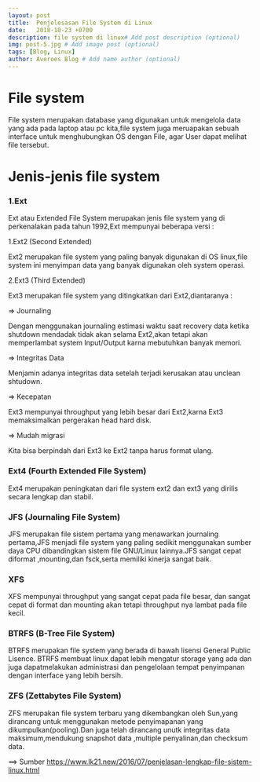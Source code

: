 ```yaml
---
layout: post
title:  Penjelesasan File System di Linux
date:   2018-10-23 +0700
description: file system di linux# Add post description (optional)
img: post-5.jpg # Add image post (optional)
tags: [Blog, Linux]
author: Averoes Blog # Add name author (optional)
---
```


# File system 

  File system merupakan database yang digunakan untuk mengelola data yang ada pada laptop atau pc kita,file system juga meruapakan sebuah interface untuk menghubungkan OS dengan File, agar User  dapat melihat file tersebut.

# Jenis-jenis file system 

###  1.Ext

Ext atau Extended File System merupakan jenis file system yang di perkenalakan pada tahun 1992,Ext mempunyai beberapa versi :

 1.Ext2 (Second Extended)

  Ext2 merupakan file system yang paling banyak digunakan di OS linux,file system ini menyimpan data yang banyak digunakan oleh system operasi.

 2.Ext3 (Third Extended)

  Ext3 merupakan file system yang ditingkatkan dari Ext2,diantaranya :

   => Journaling

   Dengan menggunakan journaling estimasi waktu saat recovery data ketika shutdown mendadak tidak akan selama Ext2,akan tetapi akan memperlambat system Input/Output karna mebutuhkan banyak memori.

   => Integritas Data

   Menjamin adanya integritas data setelah terjadi kerusakan atau unclean shtudown.

   => Kecepatan 

   Ext3 mempunyai throughput yang lebih besar dari Ext2,karna Ext3 memaksimalkan pergerakan head hard disk.

   => Mudah migrasi

   Kita bisa berpindah dari Ext3 ke Ext2 tanpa harus format ulang.

###  Ext4 (Fourth Extended File System)
   
Ext4 merupakan peningkatan dari file system ext2 dan ext3 yang dirilis secara lengkap dan stabil.

### JFS (Journaling File System)

JFS merupakan file sistem pertama yang menawarkan journaling pertama,JFS menjadi file system yang paling sedikit menggunakan sumber daya CPU dibandingkan sistem file GNU/Linux lainnya.JFS sangat cepat diformat ,mounting,dan fsck,serta memiliki kinerja sangat baik.

### XFS
     
XFS mempunyai throughput yang sangat cepat pada file besar, dan sangat cepat di format dan mounting akan tetapi throughput nya lambat pada file kecil.

### BTRFS (B-Tree File System)
 
BTRFS merupakan file system yang berada di bawah lisensi General Public Lisence.
BTRFS membuat linux dapat lebih mengatur storage yang ada dan juga dapatmelakukan administrasi dan pengelolaan tempat penyimpanan dengan interface yang lebih bersih.

### ZFS (Zettabytes File System)

ZFS merupakan file system terbaru yang dikembangkan oleh Sun,yang dirancang untuk menggunakan metode penyimapanan yang dikumpulkan(pooling).Dan juga telah dirancang unutk integritas data maksimum,mendukung snapshot data ,multiple penyalinan,dan checksum data.



==> Sumber https://www.lk21.new/2016/07/penjelasan-lengkap-file-sistem-linux.html